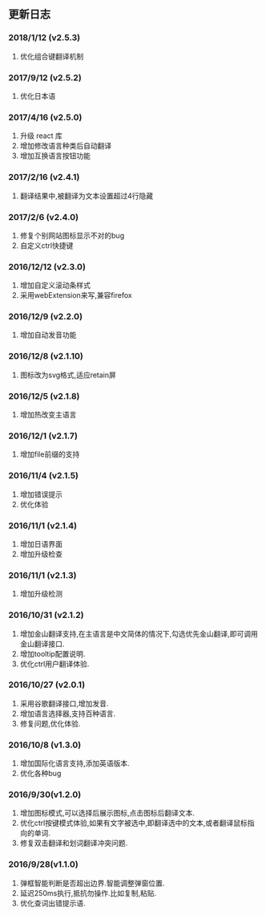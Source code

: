 ## 更新日志
### 2018/1/12 (v2.5.3)
1. 优化组合键翻译机制

### 2017/9/12 (v2.5.2)
1. 优化日本语

### 2017/4/16 (v2.5.0)
1. 升级 react 库
2. 增加修改语言种类后自动翻译
3. 增加互换语言按钮功能

### 2017/2/16 (v2.4.1)
1. 翻译结果中,被翻译为文本设置超过4行隐藏

### 2017/2/6 (v2.4.0)
1. 修复个别网站图标显示不对的bug
2. 自定义ctrl快捷键

### 2016/12/12 (v2.3.0)
1. 增加自定义滚动条样式
2. 采用webExtension来写,兼容firefox

### 2016/12/9 (v2.2.0)
1. 增加自动发音功能

### 2016/12/8 (v2.1.10)
1. 图标改为svg格式,适应retain屏

### 2016/12/5 (v2.1.8)
1. 增加热改变主语言

### 2016/12/1 (v2.1.7)
1. 增加file前缀的支持

### 2016/11/4 (v2.1.5)
1. 增加错误提示
2. 优化体验

### 2016/11/1 (v2.1.4)
1. 增加日语界面
2. 增加升级检查

### 2016/11/1 (v2.1.3)
1. 增加升级检测

### 2016/10/31 (v2.1.2)
1. 增加金山翻译支持,在主语言是中文简体的情况下,勾选优先金山翻译,即可调用金山翻译接口.
2. 增加tooltip配置说明.
3. 优化ctrl用户翻译体验.

### 2016/10/27 (v2.0.1)
1. 采用谷歌翻译接口,增加发音.
2. 增加语言选择器,支持百种语言.
3. 修复问题,优化体验.

### 2016/10/8 (v1.3.0)
1. 增加国际化语言支持,添加英语版本.
2. 优化各种bug

### 2016/9/30(v1.2.0)
1. 增加图标模式,可以选择后展示图标,点击图标后翻译文本.
2. 优化ctrl按键模式体验,如果有文字被选中,即翻译选中的文本,或者翻译鼠标指向的单词.
3. 修复双击翻译和划词翻译冲突问题.

### 2016/9/28(v1.1.0)
1. 弹框智能判断是否超出边界.智能调整弹窗位置.
2. 延迟250ms执行,抵抗勿操作.比如复制,粘贴.
3. 优化查词出错提示语.
